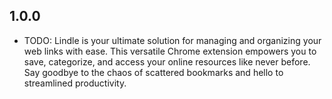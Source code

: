 ## 1.0.0

* TODO: Lindle is your ultimate solution for managing and organizing your web links with ease. This versatile Chrome extension empowers you to save, categorize, and access your online resources like never before. Say goodbye to the chaos of scattered bookmarks and hello to streamlined productivity.
